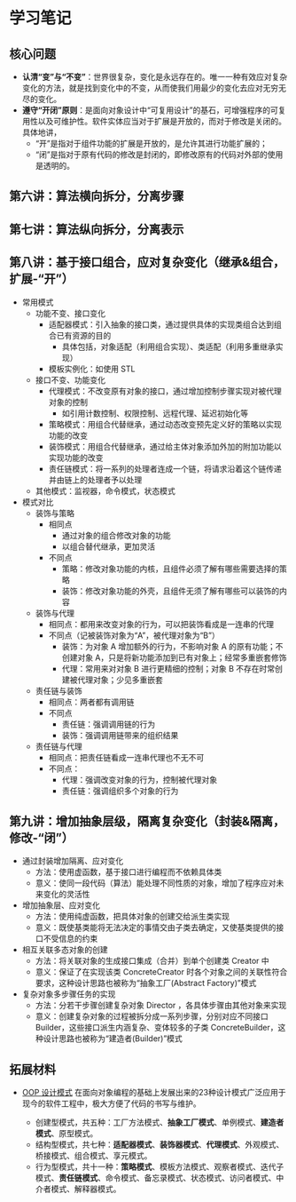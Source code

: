 # 学习笔记

## 核心问题

* **认清“变”与“不变”**：世界很复杂，变化是永远存在的。唯一一种有效应对复杂变化的方法，就是找到变化中的不变，从而使我们用最少的变化去应对无穷无尽的变化。
* **遵守“开闭”原则**：是面向对象设计中“可复用设计”的基石，可增强程序的可复用性以及可维护性。软件实体应当对于扩展是开放的，而对于修改是关闭的。具体地讲，
	* “开”是指对于组件功能的扩展是开放的，是允许其进行功能扩展的；
	* “闭”是指对于原有代码的修改是封闭的，即修改原有的代码对外部的使用是透明的。

## 第六讲：算法横向拆分，分离步骤

## 第七讲：算法纵向拆分，分离表示

## 第八讲：基于接口组合，应对复杂变化（继承&组合，扩展-“开”）

* 常用模式
	* 功能不变、接口变化
		* 适配器模式：引入抽象的接口类，通过提供具体的实现类组合达到组合已有资源的目的
			* 具体包括，对象适配（利用组合实现）、类适配（利用多重继承实现）
		* 模板实例化：如使用 STL
	* 接口不变、功能变化
		* 代理模式：不改变原有对象的接口，通过增加控制步骤实现对被代理对象的控制
			* 如引用计数控制、权限控制、远程代理、延迟初始化等
		* 策略模式：用组合代替继承，通过动态改变预先定义好的策略以实现功能的改变
		* 装饰模式：用组合代替继承，通过给主体对象添加外加的附加功能以实现功能的改变
		* 责任链模式：将一系列的处理者连成一个链，将请求沿着这个链传递并由链上的处理者予以处理
	* 其他模式：监视器，命令模式，状态模式
* 模式对比
	* 装饰与策略
		* 相同点
			* 通过对象的组合修改对象的功能
			* 以组合替代继承，更加灵活
		* 不同点
			* 策略：修改对象功能的内核，且组件必须了解有哪些需要选择的策略
			* 装饰：修改对象功能的外壳，且组件无须了解有哪些可以装饰的内容
	* 装饰与代理
		* 相同点：都用来改变对象的行为，可以把装饰看成是一连串的代理
		* 不同点（记被装饰对象为“A”，被代理对象为“B”）
			* 装饰：为对象 A 增加额外的行为，不影响对象 A 的原有功能；不创建对象 A，只是将新功能添加到已有对象上；经常多重嵌套修饰
			* 代理：常用来对对象 B 进行更精细的控制；对象 B 不存在时常创建被代理对象；少见多重嵌套
	* 责任链与装饰
		* 相同点：两者都有调用链
		* 不同点
			* 责任链：强调调用链的行为
			* 装饰：强调调用链带来的组织结果
	* 责任链与代理
		* 相同点：把责任链看成一连串代理也不无不可
		* 不同点：
			* 代理：强调改变对象的行为，控制被代理对象
			* 责任链：强调组织多个对象的行为

## 第九讲：增加抽象层级，隔离复杂变化（封装&隔离，修改-“闭”）

* 通过封装增加隔离、应对变化
	* 方法：使用虚函数，基于接口进行编程而不依赖具体类
	* 意义：使同一段代码（算法）能处理不同性质的对象，增加了程序应对未来变化的灵活性
* 增加抽象层、应对变化
	* 方法：使用纯虚函数，把具体对象的创建交给派生类实现
	* 意义：既使基类能将无法决定的事情交由子类去确定，又使基类提供的接口不受信息的约束
* 相互关联多态对象的创建
	* 方法：将关联对象的生成接口集成（合并）到单个创建类 Creator 中
	* 意义：保证了在实现该类 ConcreteCreator 时各个对象之间的关联性符合要求，这种设计思路也被称为“抽象工厂(Abstract Factory)”模式
* 复杂对象多步骤任务的实现
	* 方法：分若干步骤创建复杂对象 Director ，各具体步骤由其他对象来实现
	* 意义：创建复杂对象的过程被拆分成一系列步骤，分别对应不同接口 Builder，这些接口派生内涵复杂、变体较多的子类 ConcreteBuilder，这种设计思路也被称为“建造者(Builder)”模式

## 拓展材料

* [OOP 设计模式](https://www.cnblogs.com/zhenw/p/6160931.html)
在面向对象编程的基础上发展出来的23种设计模式广泛应用于现今的软件工程中，极大方便了代码的书写与维护。

	* 创建型模式，共五种：工厂方法模式、**抽象工厂模式**、单例模式、**建造者模式**、原型模式。
	* 结构型模式，共七种：**适配器模式**、**装饰器模式**、**代理模式**、外观模式、桥接模式、组合模式、享元模式。
	* 行为型模式，共十一种：**策略模式**、模板方法模式、观察者模式、迭代子模式、**责任链模式**、命令模式、备忘录模式、状态模式、访问者模式、中介者模式、解释器模式。


